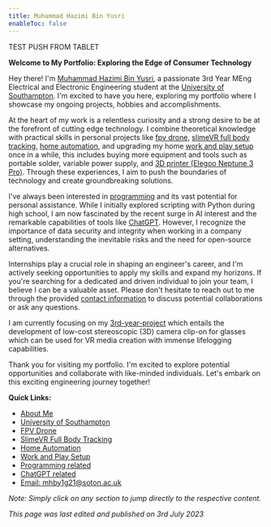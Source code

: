 ```yaml
---
title: Muhammad Hazimi Bin Yusri
enableToc: false
---
```


TEST PUSH FROM TABLET

**Welcome to My Portfolio: Exploring the Edge of Consumer Technology**

Hey there! I'm [Muhammad Hazimi Bin Yusri](single_pages/aboutme.md), a passionate 3rd Year MEng Electrical and Electronic Engineering student at the [University of Southampton](single_pages/university.md). I'm excited to have you here, exploring my portfolio where I showcase my ongoing projects, hobbies and accomplishments.

At the heart of my work is a relentless curiosity and a strong desire to be at the forefront of cutting edge technology. I combine theoretical knowledge with practical skills in personal projects like [fpv drone](projects/fpv-drone.md), [slimeVR full body tracking](projects/slimeVR.md), [home automation](projects/home-automation.md), and upgrading my home [work and play setup](single_pages/work-play-setup.md) once in a while, this includes buying more equipment and tools such as portable solder, variable power supply, and [3D printer (Elegoo Neptune 3 Pro)](projects/3d-printing.md). Through these experiences, I aim to push the boundaries of technology and create groundbreaking solutions.

I've always been interested in [programming](single_pages/programming.md) and its vast potential for personal assistance. While I initially explored scripting with Python during high school, I am now fascinated by the recent surge in AI interest and the remarkable capabilities of tools like [ChatGPT](single_pages/chatGPT.md). However, I recognize the importance of data security and integrity when working in a company setting, understanding the inevitable risks and the need for open-source alternatives.

Internships play a crucial role in shaping an engineer's career, and I'm actively seeking opportunities to apply my skills and expand my horizons. If you're searching for a dedicated and driven individual to join your team, I believe I can be a valuable asset. Please don't hesitate to reach out to me through the provided [contact information](mailto:mhby1g21@soton.ac.uk) to discuss potential collaborations or ask any questions.

I am currently focusing on my [3rd-year-project](projects/3rd-year-project/3rd-year-project) which entails the development of low-cost stereoscopic (3D) camera clip-on for glasses which can be used for VR media creation with immense lifelogging capabilities.

Thank you for visiting my portfolio. I'm excited to explore potential opportunities and collaborate with like-minded individuals. Let's embark on this exciting engineering journey together!

**Quick Links:**

-   [About Me](single_pages/aboutme.md)
-   [University of Southampton](single_pages/university.md)
-   [FPV Drone](projects/fpv-drone.md)
-   [SlimeVR Full Body Tracking](projects/slimeVR.md)
-   [Home Automation](projects/home-automation.md)
-   [Work and Play Setup](projects/work-play-setup.md)
-   [Programming related](single_pages/programming.md)
-   [ChatGPT related](single_pages/chatGPT.md)
-   [Email: mhby1g21@soton.ac.uk](mailto:mhby1g21@soton.ac.uk)

_Note: Simply click on any section to jump directly to the respective content._

_This page was last edited and published on 3rd July 2023_
